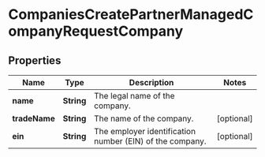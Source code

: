 

# CompaniesCreatePartnerManagedCompanyRequestCompany


## Properties

| Name | Type | Description | Notes |
|------------ | ------------- | ------------- | -------------|
|**name** | **String** | The legal name of the company. |  |
|**tradeName** | **String** | The name of the company. |  [optional] |
|**ein** | **String** | The employer identification number (EIN) of the company. |  [optional] |




